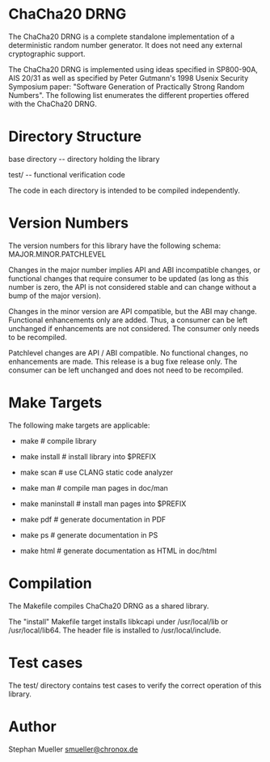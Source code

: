 ChaCha20 DRNG
=============

The ChaCha20 DRNG is a complete standalone implementation of a
deterministic random number generator. It does not need any external
cryptographic support.

The ChaCha20 DRNG is implemented using ideas specified in SP800-90A,
AIS 20/31 as well as specified by Peter Gutmann's 1998 Usenix Security
Symposium paper: "Software Generation of Practically Strong Random Numbers".
The following list enumerates the different properties offered with the
ChaCha20 DRNG.

Directory Structure
===================

base directory -- directory holding the library

test/ -- functional verification code

The code in each directory is intended to be compiled independently.

Version Numbers
===============
The version numbers for this library have the following schema:
MAJOR.MINOR.PATCHLEVEL

Changes in the major number implies API and ABI incompatible changes, or
functional changes that require consumer to be updated (as long as this 
number is zero, the API is not considered stable and can change without a 
bump of the major version).

Changes in the minor version are API compatible, but the ABI may change. 
Functional enhancements only are added. Thus, a consumer can be left 
unchanged if enhancements are not considered. The consumer only needs to 
be recompiled.

Patchlevel changes are API / ABI compatible. No functional changes, no
enhancements are made. This release is a bug fixe release only. The
consumer can be left unchanged and does not need to be recompiled.


Make Targets
============

The following make targets are applicable:

* make              # compile library

* make install      # install library into $PREFIX

* make scan         # use CLANG static code analyzer

* make man          # compile man pages in doc/man

* make maninstall   # install man pages into $PREFIX

* make pdf          # generate documentation in PDF

* make ps           # generate documentation in PS

* make html         # generate documentation as HTML in doc/html


Compilation
===========

The Makefile compiles ChaCha20 DRNG as a shared library.

The "install" Makefile target installs libkcapi under /usr/local/lib or
/usr/local/lib64. The header file is installed to /usr/local/include.


Test cases
==========

The test/ directory contains test cases to verify the correct operation of
this library.

Author
======
Stephan Mueller <smueller@chronox.de>

